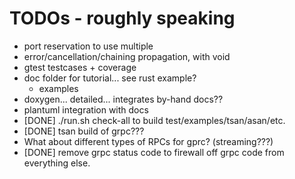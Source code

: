 
# TODOs - roughly speaking
 * port reservation to use multiple
 * error/cancellation/chaining propagation, with void
 * gtest testcases + coverage
 * doc folder for tutorial... see rust example?
   - examples
 * doxygen... detailed... integrates by-hand docs??
 * plantuml integration with docs
 * [DONE] ./run.sh check-all to build test/examples/tsan/asan/etc.
 * [DONE] tsan build of grpc???
 * What about different types of RPCs for gprc? (streaming???)
 * [DONE] remove grpc status code to firewall off grpc code from everything else.
